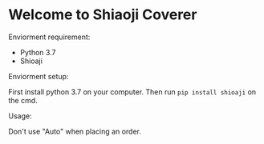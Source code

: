 # Welcome to Shiaoji Coverer

Enviorment requirement:
* Python 3.7
* Shioaji

Enviorment setup:

First install python 3.7 on your computer.
Then run ```pip install shioaji``` on the cmd.

Usage:

Don't use "Auto" when placing an order.
